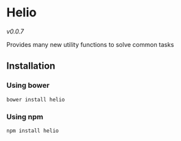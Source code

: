 Helio
=====

_v0.0.7_

Provides many new utility functions to solve common tasks

## Installation

### Using bower
    bower install helio

### Using npm
    npm install helio
